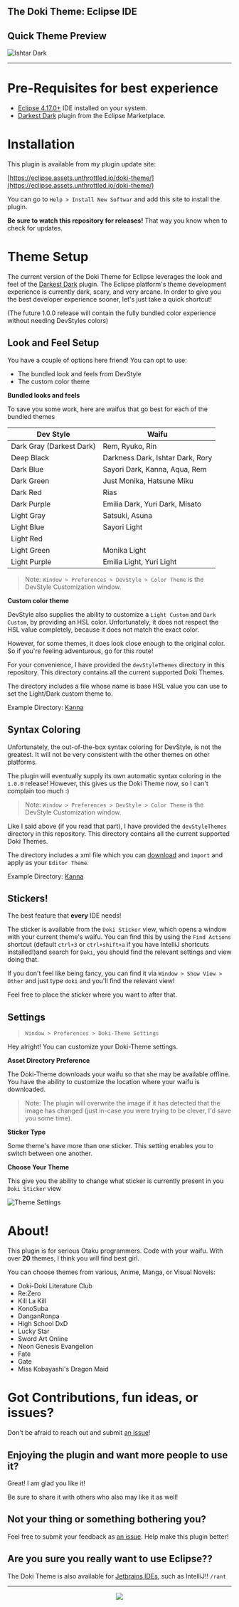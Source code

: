 The Doki Theme: Eclipse IDE
---

## Quick Theme Preview

![Ishtar Dark](documentationAssets/ishtar_dark_code.png)

---

# Pre-Requisites for best experience

- [Eclipse 4.17.0+](https://www.eclipse.org/) IDE installed on your system.
- [Darkest Dark](https://marketplace.eclipse.org/content/darkest-dark-theme-devstyle) plugin from the Eclipse Marketplace.

# Installation

This plugin is available from my plugin update site:

[https://eclipse.assets.unthrottled.io/doki-theme/](https://eclipse.assets.unthrottled.io/doki-theme/)

You can go to `Help > Install New Softwar` and add this site to install the plugin. 

**Be sure to watch this repository for releases!** 
That way you know when to check for updates.

# Theme Setup

The current version of the Doki Theme for Eclipse leverages the look and feel of the [Darkest Dark](https://marketplace.eclipse.org/content/darkest-dark-theme-devstyle) plugin.
The Eclipse platform's theme development experience is currently dark, scary, and very arcane. 
In order to give you the best developer experience sooner, let's just take a quick shortcut!

(The future 1.0.0 release will contain the fully bundled color experience without needing DevStyles colors)

## Look and Feel Setup

You have a couple of options here friend! You can opt to use:

- The bundled look and feels from DevStyle
- The custom color theme

**Bundled looks and feels**

To save you some work, here are waifus that go best for each of the bundled themes

| Dev Style | Waifu |
| --- | --- |
| Dark Gray (Darkest Dark) | Rem, Ryuko, Rin |
| Deep Black | Darkness Dark, Ishtar Dark, Rory |
| Dark Blue | Sayori Dark, Kanna, Aqua, Rem |
| Dark Green | Just Monika, Hatsune Miku |
| Dark Red | Rias |
| Dark Purple | Emilia Dark, Yuri Dark, Misato |
| Light Gray | Satsuki, Asuna |
| Light Blue | Sayori Light |
| Light Red | <No body> |
| Light Green | Monika Light |
| Light Purple | Emilia Light, Yuri Light |

> Note: `Window > Preferences > DevStyle > Color Theme` is the DevStyle Customization window.

**Custom color theme**

DevStyle also supplies the ability to customize a `Light Custom` and `Dark Custom`, by providing an HSL color.
Unfortunately, it does not respect the HSL value completely, because it does not match the exact color.

However, for some themes, it does look close enough to the original color.
So if you're feeling adventurous, go for this route!

For your convenience, I have provided the `devStyleThemes` directory in this repository.
This directory contains all the current supported Doki Themes. 

The directory includes a file whose name is base HSL value you can use to set the Light/Dark custom theme to.

Example Directory: [Kanna](https://github.com/doki-theme/doki-theme-eclipse/tree/master/devStyleThemes/DM:%20Kanna)

## Syntax Coloring

Unfortunately, the out-of-the-box syntax coloring for DevStyle, is not the greatest.
It will not be very consistent with the other themes on other platforms.

The plugin will eventually supply its own automatic syntax coloring in the `1.0.0` release!
However, this gives us the Doki Theme now, so I can't complain too much :)

> Note: `Window > Preferences > DevStyle > Color Theme` is the DevStyle Customization window.


Like I said above (if you read that part), I have provided the `devStyleThemes` directory in this repository.
This directory contains all the current supported Doki Themes.

The directory includes a xml file which you can [download](https://webapps.stackexchange.com/a/87957) and `import` and apply as your `Editor Theme`.

Example Directory: [Kanna](https://github.com/doki-theme/doki-theme-eclipse/tree/master/devStyleThemes/DM:%20Kanna)

## Stickers!

The best feature that **every** IDE needs!

The sticker is available from the `Doki Sticker` view, which opens a window with your current theme's waifu.
You can find this by using the `Find Actions` shortcut (default `ctrl+3` or `ctrl+shift+a` if you have IntelliJ shortcuts installed!)and search for `Doki`, you should find the relevant settings and view doing that.

If you don't feel like being fancy, you can find it via `Window > Show View > Other` and just type `doki` and you'll find the relevant view!

Feel free to place the sticker where you want to after that.

## Settings

> `Window > Preferences > Doki-Theme Settings`

Hey alright! You can customize your Doki-Theme settings.

**Asset Directory Preference**

The Doki-Theme downloads your waifu so that she may be available offline.
You have the ability to customize the location where your waifu is downloaded.

> Note: The plugin will overwrite the image if it has detected that the image has changed
> (just in-case you were trying to be clever, I'd save you some time).

**Sticker Type**

Some theme's have more than one sticker. 
This setting enables you to switch between one another.

**Choose Your Theme**

This give you the ability to change what sticker is currently present in you `Doki Sticker` view

![Theme Settings](documentationAssets/ThemeSettings.png)

# About!

This plugin is for serious Otaku programmers.
Code with your waifu. With over **20** themes,
I think you will find best girl.

You can choose themes from various, Anime, Manga, or Visual Novels:

- Doki-Doki Literature Club
- Re:Zero
- Kill La Kill
- KonoSuba
- DanganRonpa
- High School DxD
- Lucky Star
- Sword Art Online
- Neon Genesis Evangelion
- Fate
- Gate
- Miss Kobayashi's Dragon Maid

# Got Contributions, fun ideas, or issues?

Don't be afraid to reach out and submit [an issue](https://github.com/doki-theme/doki-theme-eclipse/issues/new)!

## Enjoying the plugin and want more people to use it?

Great! I am glad you like it!

Be sure to share it with others who also may like it as well!

## Not your thing or something bothering you?

Feel free to submit your feedback as [an issue](https://github.com/doki-theme/doki-theme-eclipse/issues/new).
Help make this plugin better!

## Are you sure you really want to use Eclipse??

The Doki Theme is also available for [Jetbrains IDEs](https://github.com/doki-theme/doki-theme-jetbrains), such as IntelliJ!! `/rant`

---

<div align="center">
    <img src="https://doki.assets.unthrottled.io/misc/logo.svg" ></img>
</div>


